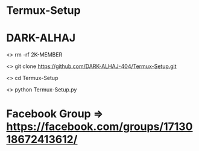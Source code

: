 # Termux-Setup
# DARK-ALHAJ

<> rm -rf 2K-MEMBER

<> git clone https://github.com/DARK-ALHAJ-404/Termux-Setup.git

<> cd Termux-Setup

<> python Termux-Setup.py

# Facebook Group => https://facebook.com/groups/1713018672413612/

